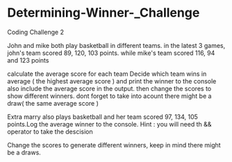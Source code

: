 # Determining-Winner-_Challenge


Coding Challenge 2

John and mike both play basketball in different teams. in the latest 3 games, john's team scored 89, 120, 103 points. while mike's team scored 116, 94 and 123 points 

calculate the average score for each team 
Decide which team wins in average ( the highest average score ) and print the winner to the console  also include the average score in the output.
then change the scores to show different winners. dont forget to take into acount there might be a draw( the same average score ) 

Extra 
marry also plays basketball and her team scored 97, 134, 105 points.Log the average winner to the console. Hint : you will need th && operator to take the descision 


Change the scores to generate different winners, keep in mind there might be a draws.




